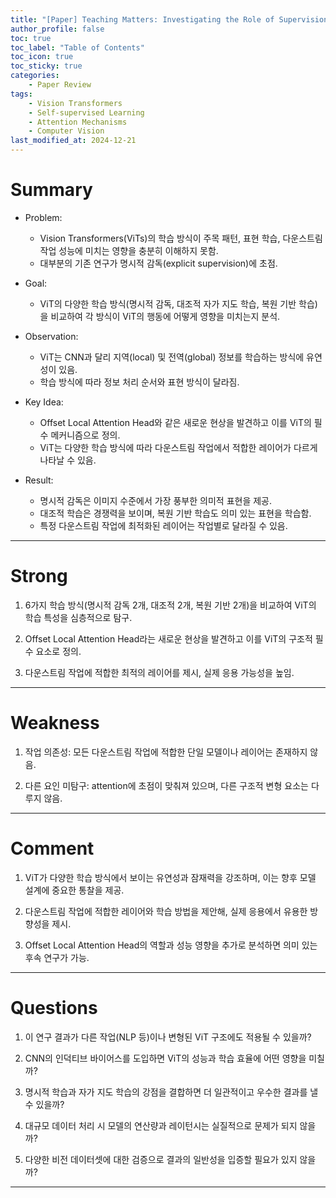 ```yaml
---  
title: "[Paper] Teaching Matters: Investigating the Role of Supervision in Vision Transformers"  
author_profile: false  
toc: true  
toc_label: "Table of Contents"  
toc_icon: true  
toc_sticky: true  
categories:  
    - Paper Review
tags:  
    - Vision Transformers
    - Self-supervised Learning
    - Attention Mechanisms
    - Computer Vision
last_modified_at: 2024-12-21  
---
```


# **Summary**

- Problem:  
  - Vision Transformers(ViTs)의 학습 방식이 주목 패턴, 표현 학습, 다운스트림 작업 성능에 미치는 영향을 충분히 이해하지 못함.  
  - 대부분의 기존 연구가 명시적 감독(explicit supervision)에 초점.  

- Goal:  
  - ViT의 다양한 학습 방식(명시적 감독, 대조적 자가 지도 학습, 복원 기반 학습)을 비교하여 각 방식이 ViT의 행동에 어떻게 영향을 미치는지 분석.  

- Observation:  
  - ViT는 CNN과 달리 지역(local) 및 전역(global) 정보를 학습하는 방식에 유연성이 있음.  
  - 학습 방식에 따라 정보 처리 순서와 표현 방식이 달라짐.  

- Key Idea:  
  - Offset Local Attention Head와 같은 새로운 현상을 발견하고 이를 ViT의 필수 메커니즘으로 정의.  
  - ViT는 다양한 학습 방식에 따라 다운스트림 작업에서 적합한 레이어가 다르게 나타날 수 있음.  

- Result:  
  - 명시적 감독은 이미지 수준에서 가장 풍부한 의미적 표현을 제공.  
  - 대조적 학습은 경쟁력을 보이며, 복원 기반 학습도 의미 있는 표현을 학습함.  
  - 특정 다운스트림 작업에 최적화된 레이어는 작업별로 달라질 수 있음.  

---

# **Strong**  

1. 6가지 학습 방식(명시적 감독 2개, 대조적 2개, 복원 기반 2개)을 비교하여 ViT의 학습 특성을 심층적으로 탐구.  

2. Offset Local Attention Head라는 새로운 현상을 발견하고 이를 ViT의 구조적 필수 요소로 정의.  

3. 다운스트림 작업에 적합한 최적의 레이어를 제시, 실제 응용 가능성을 높임.  

---

# **Weakness**  

1. 작업 의존성: 모든 다운스트림 작업에 적합한 단일 모델이나 레이어는 존재하지 않음.  

2. 다른 요인 미탐구: attention에 초점이 맞춰져 있으며, 다른 구조적 변형 요소는 다루지 않음.  

---

# **Comment**  

1. ViT가 다양한 학습 방식에서 보이는 유연성과 잠재력을 강조하며, 이는 향후 모델 설계에 중요한 통찰을 제공.  

2. 다운스트림 작업에 적합한 레이어와 학습 방법을 제안해, 실제 응용에서 유용한 방향성을 제시.  

3. Offset Local Attention Head의 역할과 성능 영향을 추가로 분석하면 의미 있는 후속 연구가 가능.  

---

# **Questions**  

1. 이 연구 결과가 다른 작업(NLP 등)이나 변형된 ViT 구조에도 적용될 수 있을까?  

2. CNN의 인덕티브 바이어스를 도입하면 ViT의 성능과 학습 효율에 어떤 영향을 미칠까?  

3. 명시적 학습과 자가 지도 학습의 강점을 결합하면 더 일관적이고 우수한 결과를 낼 수 있을까?  

4. 대규모 데이터 처리 시 모델의 연산량과 레이턴시는 실질적으로 문제가 되지 않을까?  

5. 다양한 비전 데이터셋에 대한 검증으로 결과의 일반성을 입증할 필요가 있지 않을까?  

---
